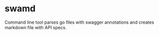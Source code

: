 # swamd
Command line tool parses go files with swagger annotations and creates markdown file with API specs.
